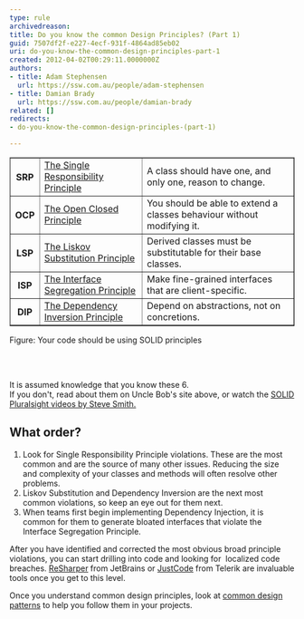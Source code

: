 ```yaml
---
type: rule
archivedreason: 
title: Do you know the common Design Principles? (Part 1)
guid: 7507df2f-e227-4ecf-931f-4864ad85eb02
uri: do-you-know-the-common-design-principles-part-1
created: 2012-04-02T00:29:11.0000000Z
authors:
- title: Adam Stephensen
  url: https://ssw.com.au/people/adam-stephensen
- title: Damian Brady
  url: https://ssw.com.au/people/damian-brady
related: []
redirects:
- do-you-know-the-common-design-principles-(part-1)

---
```



<table cellpadding="4" border="1" style="border-collapse&#58;collapse;">
<tbody><tr class="ssw-rteTableEvenRow-default">
<th class="ssw-rteTableFirstCol-default">SRP​</th>
<td class="ssw-rteTableOddCol-default"><a href="http&#58;//www.objectmentor.com/resources/articles/srp.pdf">​The Single Responsibility Principle</a></td>
<td class="ssw-rteTableEvenCol-default">A class should have one, and only one, reason to change.</td></tr>
<tr class="ssw-rteTableOddRow-default"><th class="ssw-rteTableFirstCol-default">OCP​</th>
<td class="ssw-rteTableOddCol-default"><a href="http&#58;//www.objectmentor.com/resources/articles/ocp.pdf">The Open Closed Principle​</a></td>
<td class="ssw-rteTableEvenCol-default">You should be able to extend a classes behaviour without modifying it.​</td></tr>
<tr class="ssw-rteTableEvenRow-default"><th class="ssw-rteTableFirstCol-default">​LSP</th>
<td class="ssw-rteTableOddCol-default"><a href="http&#58;//www.objectmentor.com/resources/articles/lsp.pdf">The Liskov Substitution Principle​</a></td>
<td class="ssw-rteTableEvenCol-default">Derived classes must be substitutable for their base classes.​</td></tr>
<tr class="ssw-rteTableOddRow-default"><th class="ssw-rteTableFirstCol-default">​ISP</th>
<td class="ssw-rteTableOddCol-default"><a href="http&#58;//www.objectmentor.com/resources/articles/isp.pdf">​The Interface Segregation Principle​</a></td>
<td class="ssw-rteTableEvenCol-default">​Make fine-grained interfaces that are client-specific.​</td></tr>
<tr class="ssw-rteTableEvenRow-default"><th class="ssw-rteTableFirstCol-default">DIP​</th>
<td class="ssw-rteTableOddCol-default"><a href="http&#58;//www.objectmentor.com/resources/articles/dip.pdf">The Dependency Inversion Principle​</a></td>
<td class="ssw-rteTableEvenCol-default">Depend on abstractions, not on concretions.​</td></tr></tbody></table>
<span class="ssw-rteStyle-FigureNormal">Figure&#58; Your code should be using SOLID principles</span>

<br><excerpt class='endintro'></excerpt><br>
<p>​It is assumed knowledge that you know these 6.<br> If you don't, read about them on Uncle Bob's site above, or watch the <a href="http&#58;//www.pluralsight-training.net/microsoft/courses/TableOfContents?courseName=principles-oo-design&amp;highlight=">SOLID Pluralsight videos by Steve Smith.</a></p>
<h2>What order?</h2>
<ol>
<li>Look for Single Responsibility&#160;Principle violations. These are the most common and are the source of many other issues. Reducing the size and complexity of your classes and methods will often resolve other problems.</li>
<li>Liskov Substitution and Dependency Inversion are the next most common violations, so keep an eye out for them next.</li>
<li>When teams first begin implementing Dependency Injection, it is common for them to generate bloated interfaces that violate the Interface Segregation Principle.</li>
</ol>
<p>After you have identified and corrected the most obvious broad principle violations, you can start drilling into code and looking for&#160; localized code breaches. <a href="http&#58;//www.jetbrains.com/resharper/">ReSharper</a> from JetBrains or&#160;<a href="http&#58;//www.telerik.com/products/justcode.aspx">JustCode</a> from Telerik&#160;are invaluable tools once you get to this level.</p>
<p>Once you understand common design principles, look at <a href="/SoftwareDevelopment/RulestobetterArchitectureandCodeReview/Pages/DoYouKnowCommonDesignPatterns.aspx">common design patterns</a> to help you follow them in your projects.</p>


